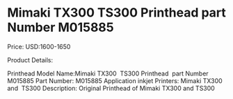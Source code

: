 # Mimaki TX300  TS300 Printhead  part Number M015885

Price: USD:1600-1650

Product Details:

Printhead Model Name:Mimaki TX300  TS300 Printhead  part Number M015885
Part Number: M015885
Application inkjet Printers:
Mimaki TX300 and  TS300
Description:
Original Printhead of Mimaki TX300 and TS300